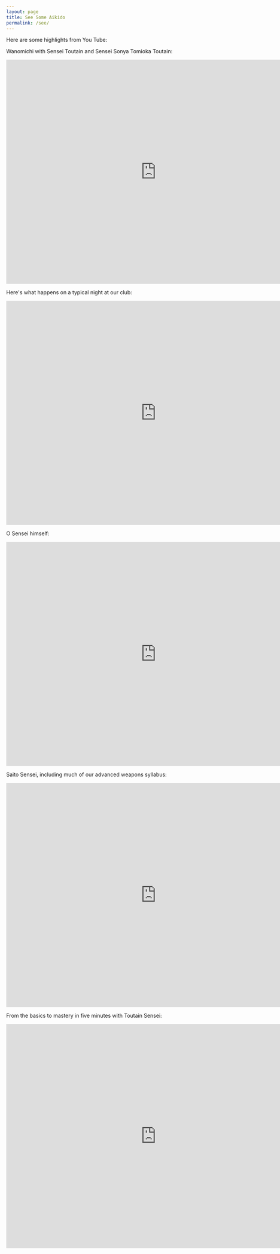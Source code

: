 ```yaml
---
layout: page
title: See Some Aikido
permalink: /see/
---
```


Here are some highlights from You Tube:

Wanomichi with Sensei Toutain and Sensei Sonya Tomioka Toutain:

<iframe width="800" height="600" src="https://www.youtube.com/embed/os5uHAMI6K4" frameborder="0" allow="accelerometer; autoplay; encrypted-media; gyroscope; picture-in-picture" allowfullscreen></iframe>

Here's what happens on a typical night at our club:

<iframe width="800" height="600" src="https://player.vimeo.com/video/859473234?h=c67904da52" frameborder="0" allow="accelerometer; autoplay; encrypted-media; gyroscope; picture-in-picture" allowfullscreen></iframe>

O Sensei himself:

<iframe width="800" height="600" src="https://www.youtube.com/embed/30Sa0PLquFg" frameborder="0" allow="accelerometer; autoplay; encrypted-media; gyroscope; picture-in-picture" allowfullscreen></iframe>
  
Saito Sensei, including much of our advanced weapons syllabus:

<iframe width="800" height="600" src="https://www.youtube.com/embed/D3kndm38hNQ" frameborder="0" allow="accelerometer; autoplay; encrypted-media; gyroscope; picture-in-picture" allowfullscreen></iframe>
  
From the basics to mastery in five minutes with Toutain Sensei:

<iframe width="800" height="600" src="https://www.youtube.com/embed/zHnmENo_S-4" frameborder="0" allow="accelerometer; autoplay; encrypted-media; gyroscope; picture-in-picture" allowfullscreen></iframe>
